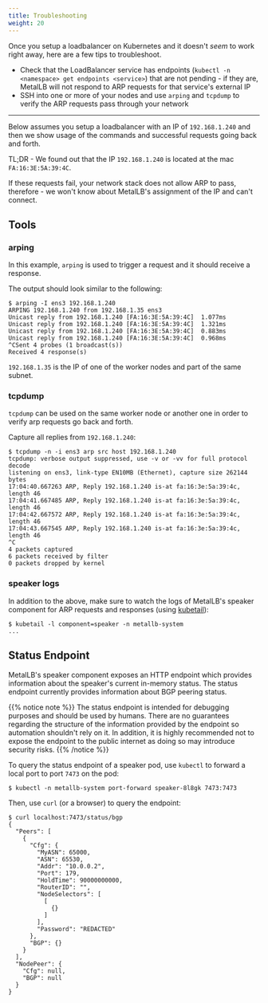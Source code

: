 ```yaml
---
title: Troubleshooting
weight: 20
---
```


Once you setup a loadbalancer on Kubernetes and it doesn't _seem_ to work right away, here are a few tips to troubleshoot.

- Check that the LoadBalancer service has endpoints (`kubectl -n <namespace> get endpoints <service>`) that are not pending - if they are, MetalLB will not respond to ARP requests for that service's external IP
- SSH into one or more of your nodes and use `arping` and `tcpdump` to verify the ARP requests pass through your network

---

Below assumes you setup a loadbalancer with an IP of `192.168.1.240` and then we show usage of the commands and successful
requests going back and forth.

TL;DR - We found out that the IP `192.168.1.240` is located at the mac `FA:16:3E:5A:39:4C`.

If these requests fail, your network stack does not allow ARP to pass, therefore - we won't know about MetalLB's
assignment of the IP and can't connect.

## Tools

### arping

In this example, `arping` is used to trigger a request and it should receive a response.

The output should look similar to the following:

```
$ arping -I ens3 192.168.1.240
ARPING 192.168.1.240 from 192.168.1.35 ens3
Unicast reply from 192.168.1.240 [FA:16:3E:5A:39:4C]  1.077ms
Unicast reply from 192.168.1.240 [FA:16:3E:5A:39:4C]  1.321ms
Unicast reply from 192.168.1.240 [FA:16:3E:5A:39:4C]  0.883ms
Unicast reply from 192.168.1.240 [FA:16:3E:5A:39:4C]  0.968ms
^CSent 4 probes (1 broadcast(s))
Received 4 response(s)
```

`192.168.1.35` is the IP of one of the worker nodes and part of the same subnet.

### tcpdump

`tcpdump` can be used on the same worker node or another one in order to verify arp requests go back and forth.

Capture all replies from `192.168.1.240`:

```
$ tcpdump -n -i ens3 arp src host 192.168.1.240
tcpdump: verbose output suppressed, use -v or -vv for full protocol decode
listening on ens3, link-type EN10MB (Ethernet), capture size 262144 bytes
17:04:40.667263 ARP, Reply 192.168.1.240 is-at fa:16:3e:5a:39:4c, length 46
17:04:41.667485 ARP, Reply 192.168.1.240 is-at fa:16:3e:5a:39:4c, length 46
17:04:42.667572 ARP, Reply 192.168.1.240 is-at fa:16:3e:5a:39:4c, length 46
17:04:43.667545 ARP, Reply 192.168.1.240 is-at fa:16:3e:5a:39:4c, length 46
^C
4 packets captured
6 packets received by filter
0 packets dropped by kernel
```

### speaker logs

In addition to the above, make sure to watch the logs of MetalLB's speaker component for ARP requests and responses (using [kubetail](https://github.com/johanhaleby/kubetail)):

```
$ kubetail -l component=speaker -n metallb-system
...
```

## Status Endpoint

MetalLB's speaker component exposes an HTTP endpoint which provides information
about the speaker's current in-memory status. The status endpoint currently
provides information about BGP peering status.

{{% notice note %}}
The status endpoint is intended for debugging purposes and should be used by
humans. There are no guarantees regarding the structure of the information
provided by the endpoint so automation shouldn't rely on it. In addition, it is
highly recommended not to expose the endpoint to the public internet as doing
so may introduce security risks.
{{% /notice %}}

To query the status endpoint of a speaker pod, use `kubectl` to forward a local
port to port `7473` on the pod:

```
$ kubectl -n metallb-system port-forward speaker-8l8gk 7473:7473
```

Then, use `curl` (or a browser) to query the endpoint:

```
$ curl localhost:7473/status/bgp
{
  "Peers": [
    {
      "Cfg": {
        "MyASN": 65000,
        "ASN": 65530,
        "Addr": "10.0.0.2",
        "Port": 179,
        "HoldTime": 90000000000,
        "RouterID": "",
        "NodeSelectors": [
          [
            {}
          ]
        ],
        "Password": "REDACTED"
      },
      "BGP": {}
    }
  ],
  "NodePeer": {
    "Cfg": null,
    "BGP": null
  }
}
```
